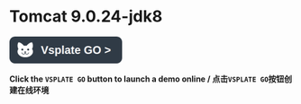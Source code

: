 # Tomcat 9.0.24-jdk8

<a href="https://www.vsplate.com/?docker-compose=https://github.com/vsplate/dcenvs/tomcat/9.0.24-jdk8"><img alt="VSPLATE GO" src="https://raw.githubusercontent.com/vsplate/images/master/vsgo_btn.png" width="200px"></a>

**Click the `VSPLATE GO` button to launch a demo online / 点击`VSPLATE GO`按钮创建在线环境**